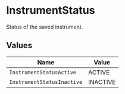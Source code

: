 # InstrumentStatus

Status of the saved instrument.


## Values

| Name                       | Value                      |
| -------------------------- | -------------------------- |
| `InstrumentStatusActive`   | ACTIVE                     |
| `InstrumentStatusInactive` | INACTIVE                   |